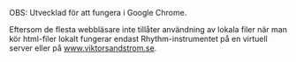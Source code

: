 OBS: Utvecklad för att fungera i Google Chrome.

Eftersom de flesta webbläsare inte tillåter användning av lokala filer när man kör
html-filer lokalt fungerar endast Rhythm-instrumentet på en virtuell server eller
på www.viktorsandstrom.se.